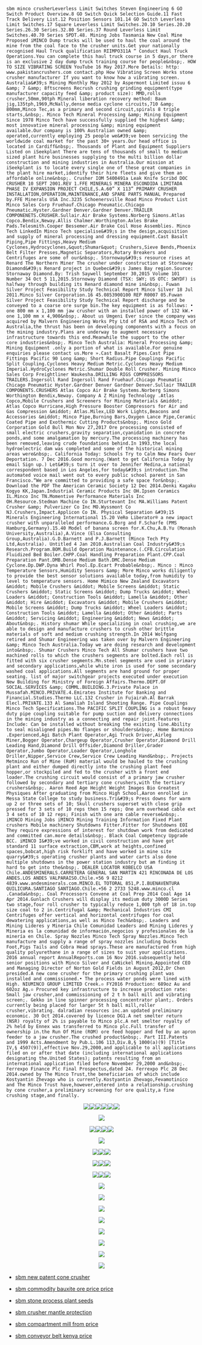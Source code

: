 
```
sbm minco crusherLeverless Limit Switches Steven Engineering 6 GO Switch Product Overview.8 GO Switch Quick Selection Guide.11 Fast Track Delivery List.12 Position Sensors 101.14 GO Switch Leverless Limit Switches.17 Square Leverless Limit Switches.20.10 Series.20.20 Series.26.30 Series.32.80 Series.37 Round Leverless Limit Switches.40.70 Series SPDT.48. Mining Jobs Tasmania New Coal Mine Proposed iMINCO Dump trucks will be used to haul the coal around the mine from the coal face to the crusher units.Get your nationally recognised Haul Truck qualification RIIMPO311A “ Conduct Haul Truck Operations.You can complete this haul truck course in 5 days,or there is an exclusive 2 day dump truck training course for people&nbsp;. HOW TO SIZE VIBRATING SCREEN YouTube 16 May 2017.More Details: http: www.pakistancrushers.com contact.php How Vibrating Screen Works stone crusher manufacturer If you want to know how a vibrating screen. Australia&#39;s Mining Monthly May 2012 by Aspermont Limited issuu 6 &amp; 7 &amp; 8ftscreens Recrush crushing grinding equipment(type manufacturer capacity feed &amp; product size): MMD,rolls crusher,50mm,90tph Mineral liberation recovery method: Baum jig,135tph,1969,McNally,dense media cyclone circuits,710 &amp; 800mm,Minco Tec,as a primary and second circuit,spirals 8 triple starts,&nbsp;. Minco Tech Mineral Processing &amp; Mining Equipment Since 1978 Minco Tech have successfully supplied the highest &amp; most innovative mineral processing &amp; mining equipment available.Our company is 100% Australian owned &amp; operated,currently employing 25 people we&#39;ve been servicing the worldwide coal market for the past 30+ years.Our head office is located in Cardiff&nbsp;. Thousands of Plant and Equipment Suppliers Listed on iSeekplant There are tens of thousands of small to medium sized plant hire businesses supplying to the multi billion dollar construction and mining industries in Australia.Our mission at iSeekplant is to locate every single one of these great companies in the plant hire market,identify their hire fleets and give them an affordable online&nbsp;. Crusher IOM 5400491a Leak Knife Scribd DOC CRUSHER 10 SEPT 2001.REV 1.FFE MINERALS MINERA ESCONDIDA LIMITADA PHASE IV EXPANSION PROJECT CHILE,S.A.60” X 113” PRIMARY CRUSHER INSTALLATION,OPERATION,MAINTENANCE,AND SPARE PARTS MANUAL Prepared by.FFE Minerals USA Inc.3235 Schoenersville Road Minco Product List Minco Sales Corp Fruehauf.Chicago Pneumatic.Chicago Pneumatic.Hyster.Gardner Denver.Gardner Denver.TRAILER COMPONENETS.CRUSHER.Sullair.Air Brake Systems.Norberg Simons.Atlas Copco.Bendix,Neway.Allis Chalmer.Worthington.Axles Brake Pads.Telesmith.Cooper Bessemer.Air Brake Coil Hose Assemblies. Minco Tech LinkedIn Minco Tech specialise&#39;s in the design,acquisition and supply of mineral processing and dressing equipment.Cast Basalt Piping,Pipe Fittings,Heavy Medium Cyclones,Hydrocyclones,&quot;Shumar&quot; Crushers,Sieve Bends,Phoenix Belt Filter Presses,Magnetic Separators,Rotary Breakers and Centrifuges are some of our&nbsp;. Stornoway&#39;s resource rises at Renard The Northern Miner The crusher under construction at Stornaway Diamond&#39;s Renard project in Quebec&#39;s James Bay region.Source: Stornaway Diamond.By: Trish Saywell September 30,2015 Volume 101 Number 34 Oct 5 11,2015.Stornoway Diamond (TSX: SWY; US OTC: SWYDF) is halfway through building its Renard diamond mine in&nbsp;. Fuwan Silver Project Feasibility Study Technical Report Minco Silver 18 Jul 2011.Minco Silver Corporation.16 45.0853900100 REP R0007 05.Fuwan Silver Project Feasibility Study Technical Report discharge and be conveyed to a coarse ore surge bin.The key equipment is as follows: • one 800 mm x 1,100 mm jaw crusher with an installed power of 132 kW.• one 1,100 mm x 4,900&nbsp;. About us Umgeni Ever since the company was acquired by Malvern Engineering Works Pty Ltd of RSA and Minco Tech of Australia,the thrust has been on developing components with a focus on the mining industry.Plans are underway to augment necessary infrastructure towards this end.Meanwhile the support to the other core industries&nbsp;. Minco Tech Australia: Mineral Processing &amp; Mining Equipment .only a portion of what is available.For genuine enquiries please contact us.More ».Cast Basalt Pipes.Cast Pipe Fittings Pacific 90 Long &amp; Short Radius.Pipe Couplings Pacific Split Coupling.Cyclones Heavy Medium Metric.Cyclones Heavy Medium Imperial.HydroCyclones Metric.Shumar Double Roll Crusher. Mining Minco Sales Corp Freightliner Waukesha.DRILLING RIGS COMPRESSORS TRAILERS.Ingersoll Rand Ingersoll Rand Fruehauf.Chicago Pneumatic Chicago Pneumatic Hyster.Gardner Denver Gardner Denver.Sullair TRAILER COMPONENTS.CRUSHERS Atlas Copco Air Brake Systems.Norberg Simons Worthington Bendix,Neway. Company A Z Mining Technology .Atlas Copco,Mobile Crushers and Screeners for Mining Materials &middot; Atlas Copco Hurricane,High Pressure Booster Compressors for Air and Gas Compression &middot; Atlas.Milex,LED Work Lights,Beacons and Accessories &middot; Minco Pipe,Burning Bars,Oxygen Lance Pipe,Ceramic Coated Pipe and Exothermic Cutting Products&nbsp;. Minco Gold Corporation Gold Bull Mon Nov 27,2017 Ore processing consisted of small electric crushers,gravity separation,cyanidation in concrete ponds,and some amalgamation by mercury.The processing machinery has been removed,leaving crude foundations behind.In 1993,the local hydroelectric dam was completed and some of the historical mining areas were&nbsp;. California Today: Schools Try to Calm New Fears Over Deportation. 7 Dec 2016.Good morning.(Want to get California Today by email Sign up.) Let&#39;s turn it over to Jennifer Medina,a national correspondent based in Los Angeles,for today&#39;s introduction.The automated voice mail went out to every public school parent in San Francisco.“We are committed to providing a safe space for&nbsp;. Download the PDF The American Ceramic Society 12 Dec 2014.Denki Kagaku Kogyo KK,Japan.Industrial Ceramic Products Inc OH.Ipsen Ceramics IL.Minco Inc TN.Momentive Performance Materials Inc OH.Resource.Stedman Machine Co IN.Sturtevant Inc MA.Williams Patent Crusher &amp; Pulverizer Co Inc MO.Wyssmont Co NJ.Crushers,Impact.Applicon Co IN. Physical Separation &#39;15 Minerals Engineering International 15.20 VeRo Liberator® a new impact crusher with unparalleled performance.G.Borg and F.Scharfe (PMS Hamburg,Germany).15.40 Model of banana screen for.K.Chu,A.B.Yu (Monash University,Australia),A.Vince (Elsa Consulting Group,Australia).G.D.Barnett and P.J.Barnett (Minco Tech Pty Ltd,Australia). Untitled 4 Jan 2010.Australian Coal Industry&#39;s Research.Program.BOM.Build Operation Maintenance.(.CFB.Circulation Fluidized Bed Boiler.CHPP.Coal Handling Preparation Plant.CPP.Coal Preparation Pant.DMB.Dense Medium Bath.DMC.Dense Medium Cyclone.Dp.DWP.Dyna Whirl Pool.Ep.Ecart Probable&nbsp;. Minco : Minco Temperature Sensors,Humidity Sensors &amp; More Minco works diligently to provide the best sensor solutions available today,from humidity to level to temperature sensors. Home Mimico New Zealand Excavators &middot; Mobile Crushers &middot; Mobile Screens &middot; Static Crushers &middot; Static Screens &middot; Dump Trucks &middot; Wheel Loaders &middot; Construction Tools &middot; Lamella &middot; Other &middot; Hire &middot; Excavators &middot; Mobile Crushers &middot; Mobile Screens &middot; Dump Trucks &middot; Wheel Loaders &middot; Construction Tools &middot; Lamella &middot; Other &middot; Parts &middot; Servicing &middot; Engineering &middot; News &middot; About&nbsp;. History shumar While specializing in coal crushing,we are able to design and manufacture crushers to crush other brittle materials of soft and medium crushing strength.In 2014 Wolfgang retired and Shumar Engineering was taken over by Malvern Engineering &amp; Minco Tech Australia.Today we are doing research and development into&nbsp;. Shumar Crushers Minco Tech All Shumar crushers have two machined rolls to which the crushers segments are bolted.Each roll is fitted with six crusher segments.Mn.steel segments are used in primary and secondary applications,while white iron is used for some secondary washed coal applications.All segments are hand ground for proper seating. list of major switchgear projects executed under execution New Building for Ministry of Foreign Affairs.Thermo.DEPT.OF SOCIAL.SERVICES &amp; COMML.BUILDING.3.Private Palace in Mussafah.MINCO.PRIVATE.4.Emirates Institute for Banking and Financial.Studies.Thermo LLC.132 Crusher in Fujairah.Al Barrak Elecl.PRIVATE.133 Al Samaliah Island Shooting Range. Pipe Couplings Minco Tech Specifications.The PACIFIC SPLIT COUPLING is a robust heavy duty pipe coupling suitable for pump suction and delivery connections in the mining industry as a connecting and repair joint.Features Include: Can be installed without breaking the existing line.Ability to seal misaligned pipes.No flanges or shoulders&nbsp;. Home Barminco .Experienced,Agi Batch Plant Operator,Agi Truck Driver,Airleg Miner,Bogger Operator,Chargeup Operator,Crusher Operator,Diamond Drill Leading Hand,Diamond Drill Offsider,Diamond Driller,Grader Operator,Jumbo Operator,Loader Operator,Longhole Driller,Nipper,Service Crew,Service Crew Leading Hand&nbsp;. Projects Metminco Run of Mine (RoM) material would be hauled to the crushing plant and either dumped directly into the crushing plant feed hopper,or stockpiled and fed to the crusher with a front end loader.The crushing circuit would consist of a primary jaw crusher followed by secondary and tertiary cone crushers,with the tertiary crushers&nbsp;. Aaron Reed Age Height Weight Images Bio Greatest Physiques After graduating from Minco High School,Aaron enrolled in Messa State College to study business.Tri&#39;s Press downs for warm up 2 or three sets of 10; Skull crushers superset with close grip pressed for 3 sets of 10 reps then 15 reps; One arm overhead cable ext 3 4 sets of 10 12 reps; Finish with one arm cable reverse&nbsp;. iMINCO Mining Jobs iMINCO Mining Training Information Fixed Plant crushers Mobile machinery Shutdowns Fitter.Fitter for Shutdowns EOI They require expressions of interest for shutdown work from dedicated and committed can.more details&nbsp;. Black Coal Competency Upgrade BCC. iMINCO I&#39;ve worked in civil construction and have got standard 11 surface extraction,CBM,work at heights,confined spaces,bobcat,high risk forklift and have worked in mine site quarry&#39;s operating crusher plants and water carts also done multiple shutdowns in the power station industry but am finding it hard to get into the&nbsp;. DEALER LOCATOR KOBELCO USA Chile.ANDESMINERALS.CARRETERA GENERAL SAN MARTIN 421 RINCONADA DE LOS ANDES.LOS ANDES VALPARAISO.Chile.+56 9 8212 4839.www.andesminerals.com.MINCO.EL TOTORAL 851,P.I.BUENAVENTURA QUILICURA.SANTIAGO SANTIAGO.Chile.+56 2 2733 5248.www.minco.cl .Canada&nbsp;. Coal Processors Convene at Coal Prep 2014 Coal Age 14 Apr 2014.Gunlach Crushers will display its medium duty 3000D Series two stage,four roll crusher to typically reduce 1,000 tph of 18 in.top size coal to 2 in.Centrifugal &amp; Mechanical Industries CMI Centrifuges offer vertical and horizontal centrifuges for coal dewatering applications,as well as Minco Tech&nbsp;. Leaders and Mining Lideres y Mineria Chile Comunidad Leaders and Mining Lideres y Mineria es la comunidad de información,negocios y profesionales de la minería en Chile. Spray Nozzles Minco Tech Spray Nozzles.Minco Tech manufacture and supply a range of spray nozzles including Ducks Foot,Pigs Tails and Cobra Head sprays.These are manufactured from high quality polyurethane in a range of sizes to suit your applications. 2016 annual report AnnualReports.com 16 Nov 2016.subsequently held senior positions with Minco Silver and CaNickel Mining.Appointed CEO and Managing Director of Norton Gold Fields in August 2012,Dr Chen presided.A new cone crusher for the primary crushing plant was installed and commissioned.• The process water ponds were lined with High. NIUMINCO GROUP LIMITED Creek.▫ FY2016 Production: 689oz Au and 602oz Ag.▫ Procured key infrastructure to increase production rate: Small jaw crusher,and commissioning of 2 t h ball mill and vibrating screen;. Gekko in line spinner processing concentrator plant;. Orders currently being placed for larger 5t h ball mill,roller crusher,vibrating. dalradian resources inc.an updated preliminary economic. 30 Oct 2014.covered by licence DG1.A net smelter return (NSR) royalty of 2% is payable to Minco plc.A net smelter royalty of 2% held by Ennex was transferred to Minco plc.Full transfer of ownership in.the Run Of Mine (ROM) ore feed hopper and fed by an apron feeder to a jaw crusher.The crushed product&nbsp;. Part III.Patents and 1999 Acts.Amendment by Pub.L.106 113,Div.B,§ 1000(a)(9) [Title IV,§ 4507(9)],effective Nov.29,2000,and applicable to all applications filed on or after that date (including international applications designating the.United States); patents resulting from an international application filed before November 29,2000 and&nbsp;. Ferrexpo Finance Plc Final Prospectus,dated 24. Ferrexpo Plc 28 Dec 2014.owned by The Minco Trust,the beneficiaries of which include Kostyantin Zhevago who is currently.Kostyantin Zhevago,Fevamotinico and The Minco Trust have,however,entered into a relationship.crushing by cone crusher,a preliminary screening for ore quality,a fine crushing stage,and finally. 
```

<div align="center">
  
<a rel="nofollow" href="https://m.shibang-china.com?f=github&k=sbm+minco+crusher"><img src="https://static.shibang-china.com/en/l.png"></a><img src="https://static.shibang-china.com/en/hw.png"><a rel="nofollow" href="https://m.shibang-china.com/product/?f=github&k=sbm+minco+crusher"><img src="https://static.shibang-china.com/en/p.png"></a><a rel="nofollow" href="https://m.shibang-china.com/cases/?f=github&k=sbm+minco+crusher"><img src="https://static.shibang-china.com/en/c.png"></a><a rel="nofollow" href="https://m.shibang-china.com/news/?f=github&k=sbm+minco+crusher"><img src="https://static.shibang-china.com/en/n.png"></a><a rel="nofollow" href="https://m.shibang-china.com?f=github&k=sbm+minco+crusher"><img src="https://static.shibang-china.com/en/m.png"></a>

<a rel="nofollow" href="https://m.shibang-china.com/product/?f=github&k=sbm+minco+crusher"><img src="https://static.shibang-china.com/en/b.jpg"></a>
  
<a rel="nofollow" href="https://m.shibang-china.com/solution-aggregate.html?f=github&k=sbm+minco+crusher"><img src="https://static.shibang-china.com/en/a.jpg"></a><a rel="nofollow" href="https://m.shibang-china.com/solution-mine.html?f=github&k=sbm+minco+crusher"><img src="https://static.shibang-china.com/en/m.jpg"></a><a rel="nofollow" href="https://m.shibang-china.com/solution-mill.html?f=github&k=sbm+minco+crusher"><img src="https://static.shibang-china.com/en/g.jpg"></a><a rel="nofollow" href="https://m.shibang-china.com/solution-epc.html?f=github&k=sbm+minco+crusher"><img src="https://static.shibang-china.com/en/e.jpg"></a>

<a rel="nofollow" href="https://m.shibang-china.com/product/?f=github&k=sbm+minco+crusher"><img src="https://static.shibang-china.com/en/a-p.png"></a>

<a rel="nofollow" href="https://m.shibang-china.com/product/crusher/c6x.html?f=github&k=sbm+minco+crusher"><img src="https://static.shibang-china.com/en/j.jpg"></a><a rel="nofollow" href="https://m.shibang-china.com/product/crusher/ci5x.html?f=github&k=sbm+minco+crusher"><img src="https://static.shibang-china.com/en/i.jpg"></a><a rel="nofollow" href="https://m.shibang-china.com/product/crusher/hst.html?f=github&k=sbm+minco+crusher"><img src="https://static.shibang-china.com/en/c.jpg"></a>

<a rel="nofollow" href="https://m.shibang-china.com/product/mill/mtw.html?f=github&k=sbm+minco+crusher"><img src="https://static.shibang-china.com/en/mtw.jpg"></a><a rel="nofollow" href="https://m.shibang-china.com/product/mill/scm.html?f=github&k=sbm+minco+crusher"><img src="https://static.shibang-china.com/en/scm.jpg"></a><a rel="nofollow" href="https://m.shibang-china.com/product/mill/lm.html?f=github&k=sbm+minco+crusher"><img src="https://static.shibang-china.com/en/lm.jpg"></a>

<a rel="nofollow" href="https://m.shibang-china.com/product/sand/vsi6x.html?f=github&k=sbm+minco+crusher"><img src="https://static.shibang-china.com/en/6x.jpg"></a><a rel="nofollow" href="https://m.shibang-china.com/product/sand/vu.html?f=github&k=sbm+minco+crusher"><img src="https://static.shibang-china.com/en/vu.jpg"></a><a rel="nofollow" href="https://m.shibang-china.com/product/mobile/klun.html?f=github&k=sbm+minco+crusher"><img src="https://static.shibang-china.com/en/k.jpg"></a>

<a rel="nofollow" href="https://m.shibang-china.com/cases/?f=github&k=sbm+minco+crusher"><img src="https://static.shibang-china.com/en/case.png"></a>

<a rel="nofollow" href="https://m.shibang-china.com/cases/aggregate/202.html?f=github&k=sbm+minco+crusher"><img src="https://static.shibang-china.com/en/c-1.jpg"></a>

<a rel="nofollow" href="https://m.shibang-china.com/cases/aggregate/203.html?f=github&k=sbm+minco+crusher"><img src="https://static.shibang-china.com/en/c-2.jpg"></a>

<a rel="nofollow" href="https://m.shibang-china.com/cases/mill/123.html?f=github&k=sbm+minco+crusher"><img src="https://static.shibang-china.com/en/c-3.jpg"></a>

<a rel="nofollow" href="https://m.shibang-china.com/contact_us.html?f=github&k=sbm+minco+crusher"><img src="https://static.shibang-china.com/en/contact.png"></a>

<a rel="nofollow" href="https://swt.shibang-china.com/?f=github&k=sbm+minco+crusher"><img src="https://static.shibang-china.com/en/chat.png"></a>

<a rel="nofollow" href="https://whatsapp.shibangsoft.com/WhatsApp.php?f=github&k=sbm+minco+crusher"><img src="https://static.shibang-china.com/en/whatsapp.png"></a>

<a rel="nofollow" href="https://m.shibang-china.com/?f=github&k=sbm+minco+crusher"><img src="https://static.shibang-china.com/en/website.png"></a>

</div>


* [sbm new patent cone crusher](sbm%20new%20patent%20cone%20crusher.md)

* [sbm commodity bauxite ore price price](sbm%20commodity%20bauxite%20ore%20price%20price.md)

* [sbm stone process plant seeds](sbm%20stone%20process%20plant%20seeds.md)

* [sbm crusher mantle protection](sbm%20crusher%20mantle%20protection.md)

* [sbm compartment mill from price](sbm%20compartment%20mill%20from%20price.md)

* [sbm conveyor belt kenya price](sbm%20conveyor%20belt%20kenya%20price.md)